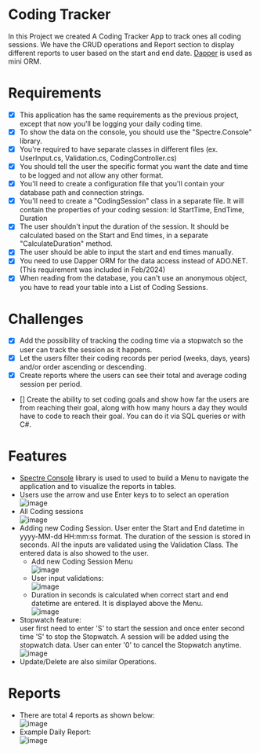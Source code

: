 # Coding Tracker
In this Project we created A Coding Tracker App to track ones all coding sessions. We have the CRUD operations and Report section to display different reports to user based on the start and end date. [Dapper](https://www.learndapper.com/) is used as mini ORM.
# Requirements
- [x] This application has the same requirements as the previous project, except that now you'll be logging your daily coding time.
- [x] To show the data on the console, you should use the "Spectre.Console" library.
- [x] You're required to have separate classes in different files (ex. UserInput.cs, Validation.cs, CodingController.cs)
- [x] You should tell the user the specific format you want the date and time to be logged and not allow any other format.
- [x] You'll need to create a configuration file that you'll contain your database path and connection strings.
- [x] You'll need to create a "CodingSession" class in a separate file. It will contain the properties of your coding session: Id StartTime, EndTime, Duration
- [x] The user shouldn't input the duration of the session. It should be calculated based on the Start and End times, in a separate "CalculateDuration" method.
- [x] The user should be able to input the start and end times manually.
- [x] You need to use Dapper ORM for the data access instead of ADO.NET. (This requirement was included in Feb/2024)
- [x] When reading from the database, you can't use an anonymous object, you have to read your table into a List of Coding Sessions. 

# Challenges
- [x] Add the possibility of tracking the coding time via a stopwatch so the user can track the session as it happens.
- [x] Let the users filter their coding records per period (weeks, days, years) and/or order ascending or descending.
- [x] Create reports where the users can see their total and average coding session per period.
- [] Create the ability to set coding goals and show how far the users are from reaching their goal, along with how many hours a day they would have to code to reach their goal. You can do it via SQL queries or with C#.

# Features
- [Spectre Console](https://spectreconsole.net/) library is used to used to build a Menu to navigate the application and to visualize the reports in tables.
- Users use the arrow and use Enter keys to to select an operation<br/>
    ![image](https://github.com/javedkhan2k2/42Heilbronn/assets/48986371/d5cc3f66-9dc7-4734-9fa0-10669ab6a057)
- All Coding sessions<br/>
    ![image](https://github.com/javedkhan2k2/42Heilbronn/assets/48986371/8d1de1ef-ca15-47de-9245-87fb5d270d66)
- Adding new Coding Session. User enter the Start and End datetime in yyyy-MM-dd HH:mm:ss format. The duration of the session is stored in seconds. All the inputs are validated using the Validation Class. The entered data is also showed to the user.
    - Add new Coding Session Menu<br/>
    ![image](https://github.com/javedkhan2k2/42Heilbronn/assets/48986371/f1e1484f-0aec-4074-82fc-a7b71b9351cf)
    - User input validations:<br/>
    ![image](https://github.com/javedkhan2k2/42Heilbronn/assets/48986371/fd01ab70-6edb-4876-8677-4b845ff136e0)
    - Duration in seconds is calculated when correct start and end datetime are entered. It is displayed above the Menu.<br/>
    ![image](https://github.com/javedkhan2k2/42Heilbronn/assets/48986371/951d2c22-7b40-43ba-9887-8806cd57844d)
- Stopwatch feature:<br/>
    user first need to enter 'S' to start the session and once enter second time 'S' to stop the Stopwatch. A session will be added using the stopwatch data. User can enter '0' to cancel the Stopwatch anytime.<br/>
    ![image](https://github.com/javedkhan2k2/42Heilbronn/assets/48986371/0e14d7f2-b7e6-49f6-8204-39af70775471)
- Update/Delete are also similar Operations.
# Reports
- There are total 4 reports as shown below:</br> 
![image](https://github.com/javedkhan2k2/42Heilbronn/assets/48986371/1bfe99d4-e788-4066-8690-bfe15d73d8a1)
- Example Daily Report:<br/>
![image](https://github.com/javedkhan2k2/42Heilbronn/assets/48986371/5f267d88-d5cb-4947-b162-7d1e79d39d1d)